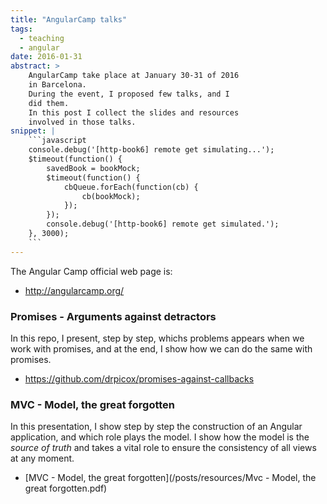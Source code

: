 ```yaml
---
title: "AngularCamp talks"
tags:
  - teaching
  - angular
date: 2016-01-31
abstract: >
    AngularCamp take place at January 30-31 of 2016
    in Barcelona. 
    During the event, I proposed few talks, and I
    did them. 
    In this post I collect the slides and resources
    involved in those talks.
snippet: |
    ```javascript
    console.debug('[http-book6] remote get simulating...');
    $timeout(function() {
        savedBook = bookMock;
        $timeout(function() {
            cbQueue.forEach(function(cb) {
                cb(bookMock);
            });
        });
        console.debug('[http-book6] remote get simulated.');
    }, 3000);
    ```
---
```


The Angular Camp official web page is:

- http://angularcamp.org/

### Promises - Arguments against detractors

In this repo, I present, step by step, whichs problems appears
when we work with promises, and at the end, I show how we can
do the same with promises.

- https://github.com/drpicox/promises-against-callbacks


### MVC - Model, the great forgotten

In this presentation, I show step by step the construction
of an Angular application, and which role plays the model.
I show how the model is the _source of truth_ and takes a
vital role to ensure the consistency of all views at any 
moment.

- [MVC - Model, the great forgotten](/posts/resources/Mvc - Model, the great forgotten.pdf)
